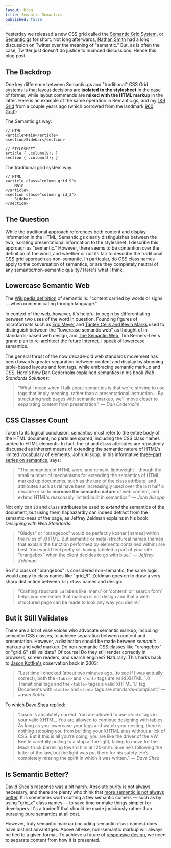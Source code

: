 ```yaml
---
layout: blog
title: Semantic Semantics
published: false
---
```


Yesterday we released a new CSS grid called the [Semantic Grid System](http://coding.smashingmagazine.com/2011/08/23/the-semantic-grid-system-page-layout-for-tomorrow/), or [Semantic.gs](http://Semantic.gs) for short. Not long afterwards, [Nathan Smith](https://twitter.com/nathansmith) had a long discussion on Twitter over the meaning of "semantic." But, as is often the case, Twitter just doesn't do justice to nuanced discussions. Hence this blog post.

## The Backdrop
One key difference between Semantic.gs and "traditional" CSS Grid systems is that layout decisions are **isolated to the stylesheet** in the case of former, while layout commands are **mixed with the HTML markup** in the latter. Here is an example of the same operation in Semantic.gs, and my [1KB Grid](http://1kbgrid.com) from a couple years ago (which borrowed from the landmark [960 Grid](http://960.gs)):

The Semantic.gs way:
	
	// HTML
	<article>Main</article>
	<section>Sidebar</section>
	
	// STYLESHEET
	article { .column(9); }
	section { .column(3); }
	
The traditional grid system way:

	// HTML
	<article class="column grid_9">
		Main
	</article>
	<section class="column grid_3">
		Sidebar
	</section>

## The Question
While the traditional approach references both content and display information in the HTML, Semantic.gs clearly distinguishes between the two, isolating presentational information to the stylesheet. I describe this approach as "semantic." However, there seems to be contention over the definition of the word, and whether or not its fair to describe the traditional CSS grid approach as non-semantic. In particular, do CSS class names apply to the conversation of semantics, or are they completely neutral of any semantic/non-semantic quality? Here's what I think.


## Lowercase Semantic Web
The [Wikipedia definition](http://en.wikipedia.org/wiki/Meaning_%28linguistic%29) of semantic is: "content carried by words or signs … when communicating through language."

In context of the web, however, it's helpful to begin by differentiating between two uses of the word in question. Founding figures of microformats such as [Eric Meyer](http://complexspiral.com/events/archive/2005/sxsw/) and [Tantek Çelik and Kevin Marks](http://tantek.com/presentations/2004etech/realworldsemanticspres.html) used to distinguish between the "lowercase semantic web" as thought of in standards-based web design, and [The Semantic Web](http://www.w3.org/DesignIssues/Semantic.html), Tim Berners-Lee's grand plan to re-architect the future Internet. I speak of lowercase semantics.

The general thrust of the now decade-old web standards movement has been towards greater separation between content and display by shunning table-based layouts and font tags, while embracing semantic markup and CSS. Here's how Dan Cederholm explained semantics in his book *Web Standards Solutions*:

> "What I mean when I talk about semantics is that we're striving to use tags that imply meaning, rather than a presentational instruction… By structuring web pages with semantic markup, we'll move closer to separating content from presentation." — *Dan Cederholm*


## CSS Classes Count
Taken to its logical conclusion, semantics must refer to the entire body of the HTML document; no parts are spared, including the CSS class names added to HTML elements. In fact, the `id` and `class` attributes are repeatedly discussed as inherent means of extending the semantic nature of HTML's limited vocabulary of elements. John Allsopp, in his informative [three-part series on semantics](http://microformatique.com/?p=83), says:

> "The semantics of HTML were, and remain, lightweight - though the small number of mechanisms for extending the semantics of HTML marked up documents, such as the use of the class attribute, and attributes such as rel have been increasingly used over the last half a decade or so to **increase the semantic nature** of web content, and extend HTML’s reasonably limited built in semantics." — *John Allsopp*

Not only can `id` and `class` attributes be used to *extend* the semantics of the document, but using them haphazardly can indeed detract from the semantic-ness of the page, as Jeffrey Zeldman explains in his book *Designing with Web Standards*:

> "Gladys" or "orangebox" would be perfectly kosher [names] within the rules of XHTML. But semantic or meta-structureal names (names that explain the function performed by elements contained within) are best. You would feel pretty sill having labeled a part of your site "orangebox" when the client decides to go with blue." — *Jeffrey Zeldman*

So if a class of "orangebox" is considered non-semantic, the same logic would apply to class names like "grid_6". Zeldman goes on to draw a very sharp distinction between `id` / `class` names and design:

> "Crafting structural `id` labels like 'menu' or 'content' or 'search form' helps you remember that markup is not design and that a well-structured page can be made to look any way you desire."

## But it Still Validates
There are a lot of wise voices who advocate semantic markup, including semantic CSS classes, to achieve separation between content and presentation. However, a distinction should be made between *semantic* markup and *valid* markup. Do non-semantic CSS classes like "orangebox" or "grid_6" still validate? Of course! Do they still render correctly in browsers, screen readers, and search engines? Naturally. This harks back to [Jason Kottke's](http://www.kottke.org/03/08/standards-semantically-correct) observation back in 2003:

> "Last time I checked (about two minutes ago...to see if I was actually correct), both the `<table>` and `<font>` tags are valid XHTML 1.0 Transitional tags and the `<table>` tag is a valid XHTML 1.1 tag. Documents with `<table>` and `<font>` tags are standards-compliant." — *Jason Kottke*
	
To which [Dave Shea](http://www.mezzoblue.com/archives/2003/08/26/semantics_an/) replied:

> "Jason is absolutely correct. You are allowed to use `<font>` tags in your valid XHTML. You are allowed to continue designing with tables. As long as you lowercase your tags and watch your nesting, there is nothing stopping you from building your XHTML sites without a lick of CSS. But if this is all you’re doing, you are like the driver of the VW Beetle carefully pulling to a stop at the light, failing to move for the Mack truck barrelling toward him at 120km/h. Sure he’s following the letter of the law, but the light was put there for his safety. He’s completely missing the spirit in which it was written." — *Dave Shea*

## Is Semantic Better?
David Shea's response was a bit harsh. Absolute purity is not always necessary, and there are plenty who think that [more semantic is not always better](http://www.lukew.com/ff/entry.asp?1379). It is sometimes worth cutting a few semantic corners — such as by using "grid_x" class names — to save time or make things simpler for developers. It's a tradeoff that should be made judiciously rather than pursuing pure semantics at all cost.

However, truly semantic markup (including semantic `class` names) does have distinct advantages. Above all else, non-semantic markup will always be tied to a given format. To achieve a future of [responsive design](http://www.alistapart.com/articles/responsive-web-design/), we need to separate content from how it is presented.